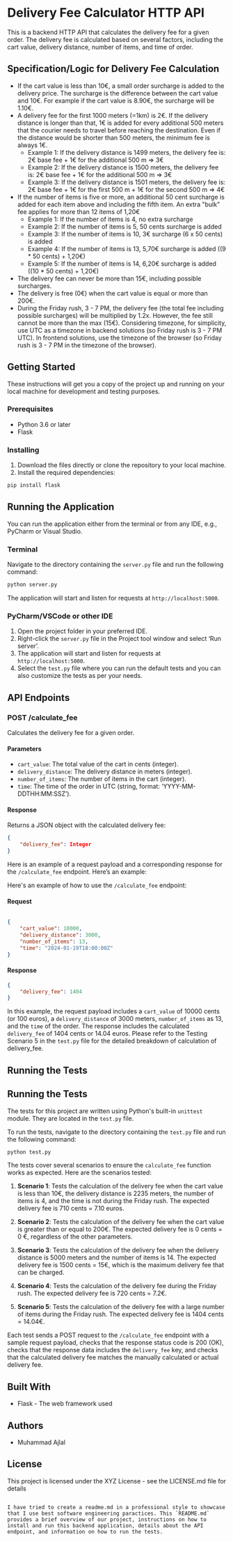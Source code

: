 # Delivery Fee Calculator HTTP API

This is a backend HTTP API that calculates the delivery fee for a given order. The delivery fee is calculated based on several factors, including the cart value, delivery distance, number of items, and time of order.

## Specification/Logic for Delivery Fee Calculation

- If the cart value is less than 10€, a small order surcharge is added to the delivery price. The surcharge is the difference between the cart value and 10€. For example if the cart value is 8.90€, the surcharge will be 1.10€.
- A delivery fee for the first 1000 meters (=1km) is 2€. If the delivery distance is longer than that, 1€ is added for every additional 500 meters that the courier needs to travel before reaching the destination. Even if the distance would be shorter than 500 meters, the minimum fee is always 1€.
  - Example 1: If the delivery distance is 1499 meters, the delivery fee is: 2€ base fee + 1€ for the additional 500 m => 3€
  - Example 2: If the delivery distance is 1500 meters, the delivery fee is: 2€ base fee + 1€ for the additional 500 m => 3€
  - Example 3: If the delivery distance is 1501 meters, the delivery fee is: 2€ base fee + 1€ for the first 500 m + 1€ for the second 500 m => 4€
- If the number of items is five or more, an additional 50 cent surcharge is added for each item above and including the fifth item. An extra "bulk" fee applies for more than 12 items of 1,20€
  - Example 1: If the number of items is 4, no extra surcharge
  - Example 2: If the number of items is 5, 50 cents surcharge is added
  - Example 3: If the number of items is 10, 3€ surcharge (6 x 50 cents) is added
  - Example 4: If the number of items is 13, 5,70€ surcharge is added ((9 * 50 cents) + 1,20€)
  - Example 5: If the number of items is 14, 6,20€ surcharge is added ((10 * 50 cents) + 1,20€)
- The delivery fee can never be more than 15€, including possible surcharges.
- The delivery is free (0€) when the cart value is equal or more than 200€.
- During the Friday rush, 3 - 7 PM, the delivery fee (the total fee including possible surcharges) will be multiplied by 1.2x. However, the fee still cannot be more than the max (15€). Considering timezone, for simplicity, use UTC as a timezone in backend solutions (so Friday rush is 3 - 7 PM UTC). In frontend solutions, use the timezone of the browser (so Friday rush is 3 - 7 PM in the timezone of the browser).

## Getting Started

These instructions will get you a copy of the project up and running on your local machine for development and testing purposes.

### Prerequisites

- Python 3.6 or later
- Flask

### Installing

1. Download the files directly or clone the repository to your local machine.
2. Install the required dependencies:

```bash
pip install flask

```

## Running the Application

You can run the application either from the terminal or from any IDE, e.g., PyCharm or Visual Studio.

### Terminal

Navigate to the directory containing the `server.py` file and run the following command:

```bash
python server.py

```

The application will start and listen for requests at `http://localhost:5000`.

### PyCharm/VSCode or other IDE

1.  Open the project folder in your preferred IDE.
2.  Right-click the `server.py` file in the Project tool window and select ‘Run server’.
3.  The application will start and listen for requests at `http://localhost:5000`.
4.  Select the `test.py` file where you can run the default tests and you can also customize the tests as per your needs.


## API Endpoints

### POST /calculate_fee

Calculates the delivery fee for a given order.

#### Parameters

-   `cart_value`: The total value of the cart in cents (integer).
-   `delivery_distance`: The delivery distance in meters (integer).
-   `number_of_items`: The number of items in the cart (integer).
-   `time`: The time of the order in UTC (string, format: ‘YYYY-MM-DDTHH:MM:SSZ’).

#### Response

Returns a JSON object with the calculated delivery fee:

```json
{
    "delivery_fee": Integer
}

```

Here is an example of a request payload and a corresponding response for the `/calculate_fee` endpoint. Here’s an example:

Here's an example of how to use the `/calculate_fee` endpoint:

#### Request

```json

{
    "cart_value": 10000,
    "delivery_distance": 3000,
    "number_of_items": 13,
    "time": "2024-01-19T18:00:00Z"
}

```

#### Response

```json
{
    "delivery_fee": 1404
}

```

In this example, the request payload includes a `cart_value` of 10000 cents (or 100 euros), a `delivery_distance` of 3000 meters, `number_of_items` as 13, and the `time` of the order. The response includes the calculated `delivery_fee` of 1404 cents or 14.04 euros. Please refer to the Testing Scenario 5 in the `test.py` file for the detailed breakdown of calculation of delivery_fee.

## Running the Tests

## Running the Tests

The tests for this project are written using Python's built-in `unittest` module. They are located in the `test.py` file.

To run the tests, navigate to the directory containing the `test.py` file and run the following command:

```bash
python test.py

```
The tests cover several scenarios to ensure the `calculate_fee` function works as expected. Here are the scenarios tested:

1.  **Scenario 1**: Tests the calculation of the delivery fee when the cart value is less than 10€, the delivery distance is 2235 meters, the number of items is 4, and the time is not during the Friday rush. The expected delivery fee is 710 cents = 7.10 euros.
    
2.  **Scenario 2**: Tests the calculation of the delivery fee when the cart value is greater than or equal to 200€. The expected delivery fee is 0 cents = 0 €, regardless of the other parameters.
    
3.  **Scenario 3**: Tests the calculation of the delivery fee when the delivery distance is 5000 meters and the number of items is 14. The expected delivery fee is 1500 cents = 15€, which is the maximum delivery fee that can be charged. 
    
4.  **Scenario 4**: Tests the calculation of the delivery fee during the Friday rush. The expected delivery fee is 720 cents = 7.2€.
    
5.  **Scenario 5**: Tests the calculation of the delivery fee with a large number of items during the Friday rush. The expected delivery fee is 1404 cents = 14.04€.
    

Each test sends a POST request to the `/calculate_fee` endpoint with a sample request payload, checks that the response status code is 200 (OK), checks that the response data includes the `delivery_fee` key, and checks that the calculated delivery fee matches the manually calculated or actual delivery fee.

## Built With

-   Flask - The web framework used

## Authors

-   Muhammad Ajlal



## License

This project is licensed under the XYZ License - see the LICENSE.md file for details

```

I have tried to create a readme.md in a professional style to showcase that I use best software engineering paractices. This `README.md` provides a brief overview of our project, instructions on how to install and run this backend application, details about the API endpoint, and information on how to run the tests.
```
